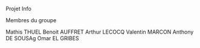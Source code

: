 Projet Info

Membres du groupe

Mathis THUEL
Benoit AUFFRET
Arthur LECOCQ
Valentin MARCON
Anthony DE SOUSAg
Omar EL GRIBES